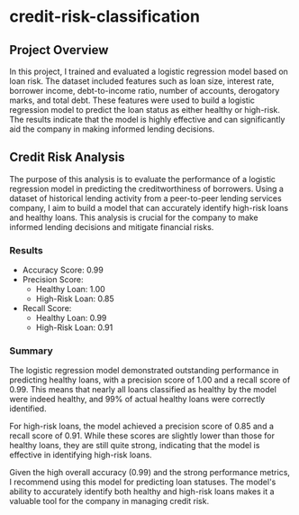 # credit-risk-classification

## Project Overview

In this project, I trained and evaluated a logistic regression model based on loan risk. The dataset included features such as loan size, interest rate, borrower income, debt-to-income ratio, number of accounts, derogatory marks, and total debt. These features were used to build a logistic regression model to predict the loan status as either healthy or high-risk. The results indicate that the model is highly effective and can significantly aid the company in making informed lending decisions.

## Credit Risk Analysis

The purpose of this analysis is to evaluate the performance of a logistic regression model in predicting the creditworthiness of borrowers. Using a dataset of historical lending activity from a peer-to-peer lending services company, I aim to build a model that can accurately identify high-risk loans and healthy loans. This analysis is crucial for the company to make informed lending decisions and mitigate financial risks.

### Results

* Accuracy Score: 0.99
* Precision Score:
    * Healthy Loan: 1.00
    * High-Risk Loan: 0.85
* Recall Score:
    * Healthy Loan: 0.99
    * High-Risk Loan: 0.91

### Summary

The logistic regression model demonstrated outstanding performance in predicting healthy loans, with a precision score of 1.00 and a recall score of 0.99. This means that nearly all loans classified as healthy by the model were indeed healthy, and 99% of actual healthy loans were correctly identified.

For high-risk loans, the model achieved a precision score of 0.85 and a recall score of 0.91. While these scores are slightly lower than those for healthy loans, they are still quite strong, indicating that the model is effective in identifying high-risk loans.

Given the high overall accuracy (0.99) and the strong performance metrics, I recommend using this model for predicting loan statuses. The model's ability to accurately identify both healthy and high-risk loans makes it a valuable tool for the company in managing credit risk.